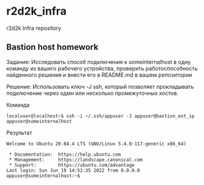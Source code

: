 # r2d2k_infra
r2d2k Infra repository

## Bastion host homework
Задание: Исследовать способ подключения к someinternalhost в одну команду из вашего рабочего устройства, проверить работоспособность найденного решения и внести его в README.md в вашем репозитории

Решение: Использовать ключ -J ssh, который позволяет прокладывать подключение через одмн или несколько промежуточных хостов.

Команда
```console
localuser@localhost~$ ssh -i ~/.ssh/appuser -J appuser@bastion_ext_ip appuser@someinternalhost
```
Результат
```console
Welcome to Ubuntu 20.04.4 LTS (GNU/Linux 5.4.0-117-generic x86_64)

 * Documentation:  https://help.ubuntu.com
 * Management:     https://landscape.canonical.com
 * Support:        https://ubuntu.com/advantage
Last login: Sun Jun 19 14:52:35 2022 from 0.0.0.0
appuser@someinternalhost:~$
```
